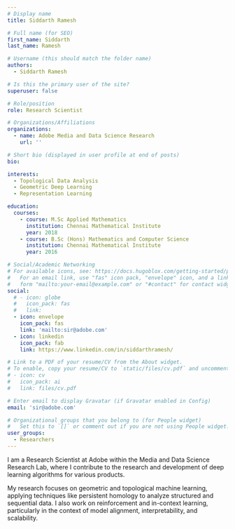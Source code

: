 ```yaml
---
# Display name
title: Siddarth Ramesh

# Full name (for SEO)
first_name: Siddarth
last_name: Ramesh

# Username (this should match the folder name)
authors:
  - Siddarth Ramesh

# Is this the primary user of the site?
superuser: false

# Role/position
role: Research Scientist

# Organizations/Affiliations
organizations:
  - name: Adobe Media and Data Science Research
    url: ''

# Short bio (displayed in user profile at end of posts)
bio: 

interests:
  - Topological Data Analysis
  - Geometric Deep Learning
  - Representation Learning

education:
  courses:
    - course: M.Sc Applied Mathematics
      institution: Chennai Mathematical Institute
      year: 2018
    - course: B.Sc (Hons) Mathematics and Computer Science
      institution: Chennai Mathematical Institute
      year: 2016

# Social/Academic Networking
# For available icons, see: https://docs.hugoblox.com/getting-started/page-builder/#icons
#   For an email link, use "fas" icon pack, "envelope" icon, and a link in the
#   form "mailto:your-email@example.com" or "#contact" for contact widget.
social:
  # - icon: globe
  #   icon_pack: fas
  #   link: 
  - icon: envelope
    icon_pack: fas
    link: 'mailto:sir@adobe.com'
  - icon: linkedin
    icon_pack: fab
    link: https://www.linkedin.com/in/siddarthramesh/

# Link to a PDF of your resume/CV from the About widget.
# To enable, copy your resume/CV to `static/files/cv.pdf` and uncomment the lines below.
# - icon: cv
#   icon_pack: ai
#   link: files/cv.pdf

# Enter email to display Gravatar (if Gravatar enabled in Config)
email: 'sir@adobe.com'

# Organizational groups that you belong to (for People widget)
#   Set this to `[]` or comment out if you are not using People widget.
user_groups:
  - Researchers
---
```


I am a Research Scientist at Adobe within the Media and Data Science Research Lab, where I contribute to the research and development of deep learning algorithms for various products. 

My research focuses on geometric and topological machine learning, applying techniques like persistent homology to analyze structured and sequential data. I also work on reinforcement and in-context learning, particularly in the context of model alignment, interpretability, and scalability.
